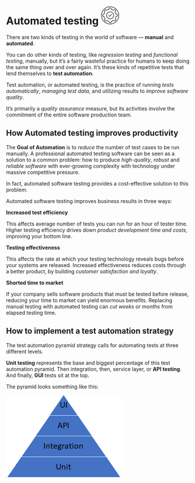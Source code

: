 # Automated testing <img src="Images/automated_testing_logo.png" alt="automation logo" width= 50 height=50>

There are two kinds of testing in the world of software — **manual** and **automated**.

You can do other kinds of testing, like *regression testing* and *functional testing*, manually, but it’s a fairly
wasteful practice for humans to keep doing the same thing over and over again. It’s these kinds of repetitive tests that
lend themselves to **test automation**.

Test automation, or automated testing, is the practice of running *tests automatically*, *managing test data*, and
utilizing results to *improve software quality*.

It’s primarily a *quality assurance* measure, but its activities involve the commitment of the entire software
production team.

## How Automated testing improves productivity

The **Goal of Automation** is to *reduce* the number of test cases to be run manually. A professional automated testing
software can be seen as a solution to a common problem: how to produce *high-quality*, *robust* and *reliable software*
with ever-growing complexity with technology under massive competitive pressure.

In fact, automated software testing provides a cost-effective solution to this problem.

Automated software testing improves business results in three ways:

**Increased test efficiency**

This affects average number of tests you can run for an hour of tester time. Higher testing efficiency drives down
*product development time and costs*, improving your bottom line.

**Testing effectiveness**

This affects the rate at which your testing technology reveals bugs before your systems are released. Increased
effectiveness reduces costs through a better product, by building *customer satisfaction and loyalty*.

**Shorted time to market**

If your company sells software products that must be tested before release, reducing your time to market can yield
enormous benefits. Replacing manual testing with automated testing can *cut weeks or months* from elapsed testing time.

## How to implement a test automation strategy

The test automation pyramid strategy calls for automating tests at three different levels.

**Unit testing** represents the base and biggest percentage of this test automation pyramid. Then integration, then,
service layer, or **API testing**. And finally, **GUI** tests sit at the top.

The pyramid looks something like this:

![Test Automation Pyramid](Images/test_automation_pyramid.png)